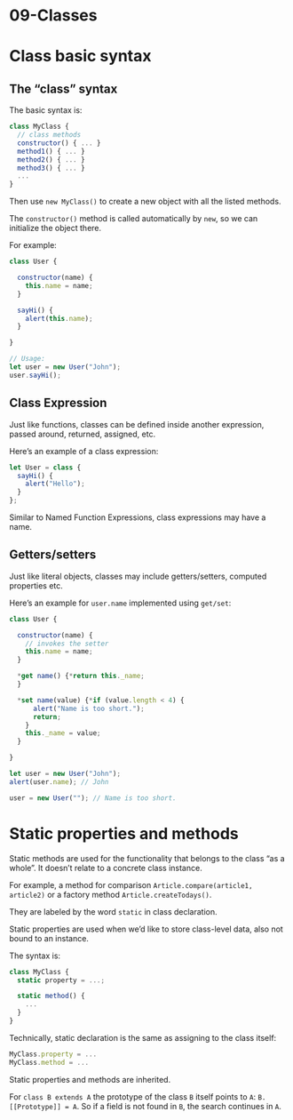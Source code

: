 # 09-Classes

# Class basic syntax

## **The “class” syntax**

The basic syntax is:

```jsx
class MyClass {
  // class methods
  constructor() { ... }
  method1() { ... }
  method2() { ... }
  method3() { ... }
  ...
}
```

Then use `new MyClass()` to create a new object with all the listed methods.

The `constructor()` method is called automatically by `new`, so we can initialize the object there.

For example:

```jsx
class User {

  constructor(name) {
    this.name = name;
  }

  sayHi() {
    alert(this.name);
  }

}

// Usage:
let user = new User("John");
user.sayHi();
```

## Class Expression

Just like functions, classes can be defined inside another expression, passed around, returned, assigned, etc.

Here’s an example of a class expression:

```jsx
let User = class {
  sayHi() {
    alert("Hello");
  }
};
```

Similar to Named Function Expressions, class expressions may have a name.

## Getters/setters

Just like literal objects, classes may include getters/setters, computed properties etc.

Here’s an example for `user.name` implemented using `get/set`:

```jsx
class User {

  constructor(name) {
    // invokes the setter
    this.name = name;
  }

  *get name() {*return this._name;
  }

  *set name(value) {*if (value.length < 4) {
      alert("Name is too short.");
      return;
    }
    this._name = value;
  }

}

let user = new User("John");
alert(user.name); // John

user = new User(""); // Name is too short.
```

# Static properties and methods

Static methods are used for the functionality that belongs to the class “as a whole”. It doesn’t relate to a concrete class instance.

For example, a method for comparison `Article.compare(article1, article2)` or a factory method `Article.createTodays()`.

They are labeled by the word `static` in class declaration.

Static properties are used when we’d like to store class-level data, also not bound to an instance.

The syntax is:

```jsx
class MyClass {
  static property = ...;

  static method() {
    ...
  }
}
```

Technically, static declaration is the same as assigning to the class itself:

```jsx
MyClass.property = ...
MyClass.method = ...
```

Static properties and methods are inherited.

For `class B extends A` the prototype of the class `B` itself points to `A`: `B.[[Prototype]] = A`. So if a field is not found in `B`, the search continues in `A`.